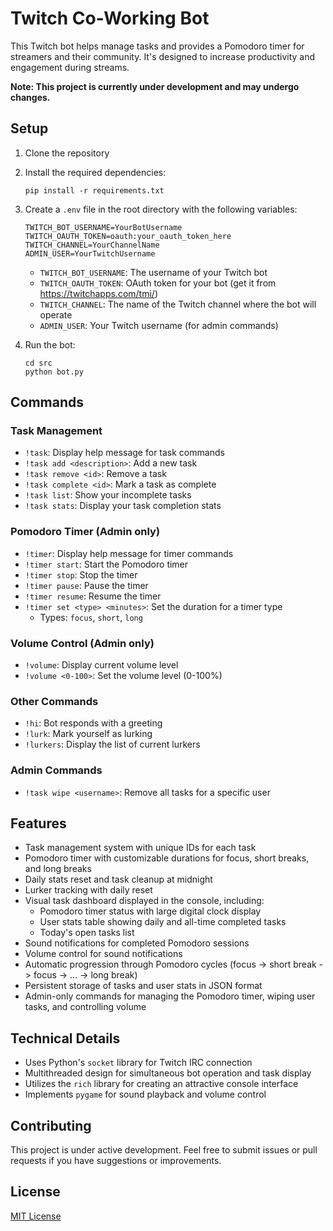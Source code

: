 # Twitch Co-Working Bot

This Twitch bot helps manage tasks and provides a Pomodoro timer for streamers and their community. It's designed to increase productivity and engagement during streams.

**Note: This project is currently under development and may undergo changes.**

## Setup

1. Clone the repository
2. Install the required dependencies:
   ```
   pip install -r requirements.txt
   ```
3. Create a `.env` file in the root directory with the following variables:

   ```
   TWITCH_BOT_USERNAME=YourBotUsername
   TWITCH_OAUTH_TOKEN=oauth:your_oauth_token_here
   TWITCH_CHANNEL=YourChannelName
   ADMIN_USER=YourTwitchUsername
   ```

   - `TWITCH_BOT_USERNAME`: The username of your Twitch bot
   - `TWITCH_OAUTH_TOKEN`: OAuth token for your bot (get it from https://twitchapps.com/tmi/)
   - `TWITCH_CHANNEL`: The name of the Twitch channel where the bot will operate
   - `ADMIN_USER`: Your Twitch username (for admin commands)

4. Run the bot:
   ```
   cd src   
   python bot.py
   ```

## Commands

### Task Management

- `!task`: Display help message for task commands
- `!task add <description>`: Add a new task
- `!task remove <id>`: Remove a task
- `!task complete <id>`: Mark a task as complete
- `!task list`: Show your incomplete tasks
- `!task stats`: Display your task completion stats

### Pomodoro Timer (Admin only)

- `!timer`: Display help message for timer commands
- `!timer start`: Start the Pomodoro timer
- `!timer stop`: Stop the timer
- `!timer pause`: Pause the timer
- `!timer resume`: Resume the timer
- `!timer set <type> <minutes>`: Set the duration for a timer type
  - Types: `focus`, `short`, `long`

### Volume Control (Admin only)

- `!volume`: Display current volume level
- `!volume <0-100>`: Set the volume level (0-100%)

### Other Commands

- `!hi`: Bot responds with a greeting
- `!lurk`: Mark yourself as lurking
- `!lurkers`: Display the list of current lurkers

### Admin Commands

- `!task wipe <username>`: Remove all tasks for a specific user

## Features

- Task management system with unique IDs for each task
- Pomodoro timer with customizable durations for focus, short breaks, and long breaks
- Daily stats reset and task cleanup at midnight
- Lurker tracking with daily reset
- Visual task dashboard displayed in the console, including:
  - Pomodoro timer status with large digital clock display
  - User stats table showing daily and all-time completed tasks
  - Today's open tasks list
- Sound notifications for completed Pomodoro sessions
- Volume control for sound notifications
- Automatic progression through Pomodoro cycles (focus -> short break -> focus -> ... -> long break)
- Persistent storage of tasks and user stats in JSON format
- Admin-only commands for managing the Pomodoro timer, wiping user tasks, and controlling volume

## Technical Details

- Uses Python's `socket` library for Twitch IRC connection
- Multithreaded design for simultaneous bot operation and task display
- Utilizes the `rich` library for creating an attractive console interface
- Implements `pygame` for sound playback and volume control

## Contributing

This project is under active development. Feel free to submit issues or pull requests if you have suggestions or improvements.

## License

[MIT License](LICENSE)

